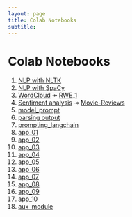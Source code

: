 ```yaml
---
layout: page
title: Colab Notebooks
subtitle: 
---
```


# Colab Notebooks

1. [NLP with NLTK](./NLP_1.ipynb)
2. [NLP with SpaCy](./SpaCy_fundamentals.ipynb) 
3. [WordCloud](./WordCloud.ipynb) &Rarr; [RWE_1](./data/RWE_1.txt)
4. [Sentiment analysis](./Sentiment_analysis.ipynb) &Rarr; [Movie-Reviews](./data/Movie-Reviews.txt)
5. [model_prompt](./model_prompt_parser.ipynb)
6. [parsing output](./parsing_output.ipynb)
7. [prompting_langchain](./prompting_using_langchain)
8. [app_01](./app_01.py)
9. [app_02](./app_02.py)
10. [app_03](./app_03.py)
11. [app_04](./app_04.py)
12. [app_05](./app_05.py)
13. [app_06](./app_06.py)
14. [app_07](./app_07.py)
15. [app_08](./app_08.py)
16. [app_09](./app_09.py)
18. [app_10](./app_10.py)
19. [aux_module](./aux_module.py)
